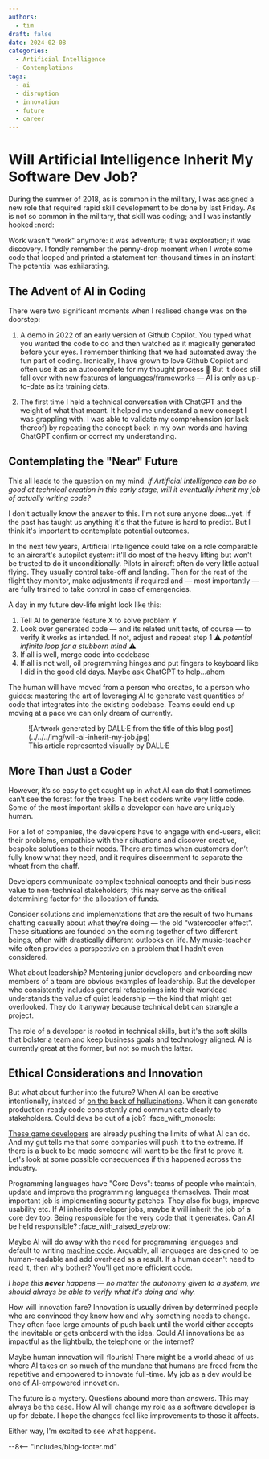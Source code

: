```yaml
---
authors:
  - tim
draft: false
date: 2024-02-08
categories:
  - Artificial Intelligence
  - Contemplations
tags:
  - ai
  - disruption
  - innovation
  - future
  - career
---
```

# Will Artificial Intelligence Inherit My Software Dev Job?

During the summer of 2018, as is common in the military, I was assigned a new role that required rapid skill development to be done by last Friday. As is not so common in the military, that skill was coding; and I was instantly hooked :nerd:

Work wasn't "work" anymore: it was adventure; it was exploration; it was discovery. I fondly remember the penny-drop moment when I wrote some code that looped and printed a statement ten-thousand times in an instant! The potential was exhilarating.

<!-- more -->

## The Advent of AI in Coding

There were two significant moments when I realised change was on the doorstep:

1. A demo in 2022 of an early version of Github Copilot. You typed what you wanted the code to do and then watched as it magically generated before your eyes. I remember thinking that we had automated away the fun part of coding. Ironically, I have grown to love Github Copilot and often use it as an autocomplete for my thought process :shushing_face: But it does still fall over with new features of languages/frameworks — AI is only as up-to-date as its training data.

2. The first time I held a technical conversation with ChatGPT and the weight of what that meant. It helped me understand a new concept I was grappling with. I was able to validate my comprehension (or lack thereof) by repeating the concept back in my own words and having ChatGPT confirm or correct my understanding.

## Contemplating the "Near" Future

This all leads to the question on my mind: _if Artificial Intelligence can be so good at technical creation in this early stage, will it eventually inherit my job of actually writing code?_

I don't actually know the answer to this. I'm not sure anyone does...yet. If the past has taught us anything it's that the future is hard to predict. But I think it's important to contemplate potential outcomes.

In the next few years, Artificial Intelligence could take on a role comparable to an aircraft's autopilot system: it'll do most of the heavy lifting but won't be trusted to do it unconditionally. Pilots in aircraft often do very little actual flying. They usually control take-off and landing. Then for the rest of the flight they monitor, make adjustments if required and — most importantly — are fully trained to take control in case of emergencies.

A day in my future dev-life might look like this:

1. Tell AI to generate feature X to solve problem Y
1. Look over generated code — and its related unit tests, of course — to verify it works as intended. If not, adjust and repeat step 1 :warning: _potential infinite loop for a stubborn mind_ :warning:
1. If all is well, merge code into codebase
1. If all is not well, oil programming hinges and put fingers to keyboard like I did in the good old days. Maybe ask ChatGPT to help...ahem

The human will have moved from a person who creates, to a person who guides: mastering the art of leveraging AI to generate vast quantities of code that integrates into the existing codebase. Teams could end up moving at a pace we can only dream of currently.

<figure markdown>
  ![Artwork generated by DALL·E from the title of this blog post](../../../img/will-ai-inherit-my-job.jpg)
  <figcaption>This article represented visually by DALL·E</figcaption>
</figure>

## More Than Just a Coder

However, it’s so easy to get caught up in what AI can do that I sometimes can’t see the forest for the trees. The best coders write very little code. Some of the most important skills a developer can have are uniquely human.

For a lot of companies, the developers have to engage with end-users, elicit their problems, empathise with their situations and discover creative, bespoke solutions to their needs. There are times when customers don’t fully know what they need, and it requires discernment to separate the wheat from the chaff.

Developers communicate complex technical concepts and their business value to non-technical stakeholders; this may serve as the critical determining factor for the allocation of funds.

Consider solutions and implementations that are the result of two humans chatting casually about what they’re doing — the old “watercooler effect”. These situations are founded on the coming together of two different beings, often with drastically different outlooks on life. My music-teacher wife often provides a perspective on a problem that I hadn’t even considered.

What about leadership? Mentoring junior developers and onboarding new members of a team are obvious examples of leadership. But the developer who consistently includes general refactorings into their workload understands the value of quiet leadership — the kind that might get overlooked. They do it anyway because technical debt can strangle a project.

The role of a developer is rooted in technical skills, but it's the soft skills that bolster a team and keep business goals and technology aligned. AI is currently great at the former, but not so much the latter.

## Ethical Considerations and Innovation
But what about further into the future? When AI can be creative intentionally, instead of [on the back of hallucinations](https://www.smartcompany.com.au/technology/artificial-intelligence/openai-ceo-sam-altman-ai-hallucinations/). When it can generate production-ready code consistently and communicate clearly to stakeholders. Could devs be out of a job? :face_with_monocle:


[These game developers](https://finance.yahoo.com/news/game-being-made-ai-worried-134537455.html) are already pushing the limits of what AI can do. And my gut tells me that some companies will push it to the extreme. If there is a buck to be made someone will want to be the first to prove it.  Let's look at some possible consequences if this happened across the industry.

Programming languages have "Core Devs": teams of people who maintain, update and improve the programming languages themselves. Their most important job is implementing security patches. They also fix bugs, improve usability etc. If AI inherits developer jobs, maybe it will inherit the job of a core dev too. Being responsible for the very code that it generates. Can AI be held responsible? :face_with_raised_eyebrow:

Maybe AI will do away with the need for programming languages and default to writing [machine code](https://en.wikipedia.org/wiki/Machine_code). Arguably, all languages are designed to be human-readable and add overhead as a result. If a human doesn't need to read it, then why bother? You'll get more efficient code.

_I hope this **never** happens — no matter the autonomy given to a system, we should always be able to verify what it's doing and why._

How will innovation fare? Innovation is usually driven by determined people who are convinced they know how and why something needs to change. They often face large amounts of push back until the world either accepts the inevitable or gets onboard with the idea. Could AI innovations be as impactful as the lightbulb, the telephone or the internet?

Maybe human innovation will flourish! There might be a world ahead of us where AI takes on so much of the mundane that humans are freed from the repetitive and empowered to innovate full-time. My job as a dev would be one of AI-empowered innovation.

The future is a mystery. Questions abound more than answers. This may always be the case. How AI will change my role as a software developer is up for debate. I hope the changes feel like improvements to those it affects.

Either way, I'm excited to see what happens.

--8<-- "includes/blog-footer.md"
